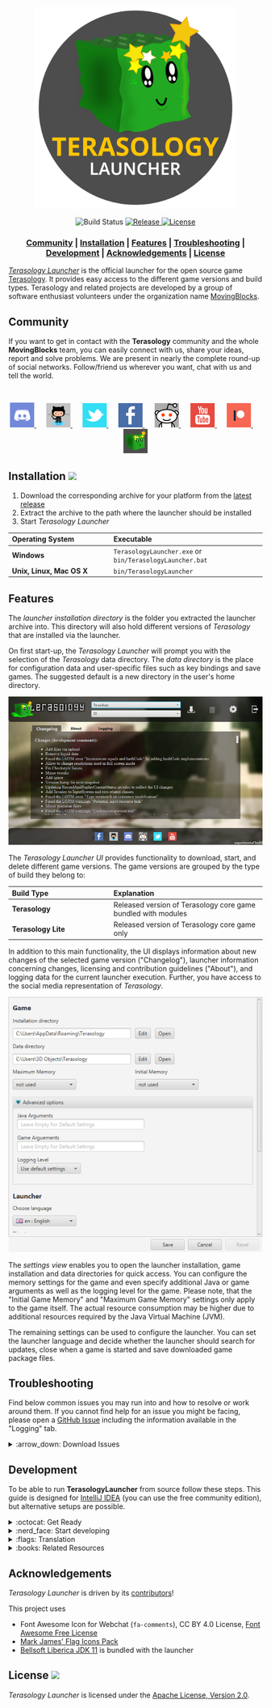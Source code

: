 <p align="center"><img src="./docs/images/logo.png" height=400px/></>
<div align="center">
    <img src="https://github.com/MovingBlocks/TerasologyLauncher/workflows/Push%20Validation/badge.svg" alt="Build Status"/>
    <a href="https://github.com/MovingBlocks/TerasologyLauncher/releases/latest">
        <img src="https://img.shields.io/github/v/release/MovingBlocks/TerasologyLauncher" alt="Release" />
    </a>
    <a href="http://www.apache.org/licenses/LICENSE-2.0.html">
        <img src="https://img.shields.io/github/license/MovingBlocks/TerasologyLauncher" alt="License" />
    </a>
</div>

<h3 align="center"><b>
    <a href="#community">Community</a> | 
    <a href="#installation-">Installation</a> | 
    <a href="#features">Features</a>  |
    <a href="#troubleshooting">Troubleshooting</a>  |
    <a href="#development">Development</a>  | 
    <a href="#acknowledgements">Acknowledgements</a>  | 
    <a href="#license-">License</a> 
</b></h3>

[_Terasology Launcher_][github terasologylauncher] is the official launcher for the open source game [Terasology][github terasology]. It provides easy access to the different game versions and build types. Terasology and related projects are developed by a group of software enthusiast volunteers under the organization name [MovingBlocks][github movingblocks].

## Community

If you want to get in contact with the **Terasology** community and the whole **MovingBlocks** team, you can easily connect with us, share your ideas, report and solve problems.
We are present in nearly the complete round-up of social networks. Follow/friend us wherever you want, chat with us and tell the world.

&nbsp;

<p align="center">
    <a title="Discord" href="https://discord.gg/terasology">
        <img src="./src/main/resources/org/terasology/launcher/images/discord.png" width="48px"/>
    </a>
    &nbsp;&nbsp;&nbsp;&nbsp;
    <a title="GitHub Issues" href="https://github.com/MovingBlocks/TerasologyLauncher/issues">
        <img src="./src/main/resources/org/terasology/launcher/images/github.png" width="48px"/>
    </a>
    &nbsp;&nbsp;&nbsp;&nbsp;
    <a title="Twitter" href="https://twitter.com/Terasology">
    <img src="./src/main/resources/org/terasology/launcher/images/twitter.png" width="48px"/>
    </a>
    &nbsp;&nbsp;&nbsp;&nbsp;
    <a title="Facebook" href="https://www.facebook.com/Terasology">
        <img src="./src/main/resources/org/terasology/launcher/images/facebook.png" width="48px"/>
    </a>
    &nbsp;&nbsp;&nbsp;&nbsp;
    <a title="Reddit" href="http://www.reddit.com/r/Terasology">
        <img src="./src/main/resources/org/terasology/launcher/images/reddit.png" width="48px"/>
    </a>
    &nbsp;&nbsp;&nbsp;&nbsp;
    <a title="Youtube" href="https://www.youtube.com/user/blockmaniaTV">
        <img src="./src/main/resources/org/terasology/launcher/images/youtube.png" width="48px"/>
    </a>
    &nbsp;&nbsp;&nbsp;&nbsp;
    <a title="Patreon" href="https://www.patreon.com/Terasology">
        <img src="./src/main/resources/org/terasology/launcher/images/patreon.jpg" width="48px"/>
    </a>
    &nbsp;&nbsp;&nbsp;&nbsp;
    <a title="Terasology Forum" href="https://forum.terasology.org">
        <img src="./src/main/resources/org/terasology/launcher/images/forum.png" width="48px"/>
    </a>
</p>

## Installation [![](https://img.shields.io/github/v/release/MovingBlocks/TerasologyLauncher)][latest-release]

1. Download the corresponding archive for your platform from the [latest release][latest-release]
1. Extract the archive to the path where the launcher should be installed
1. Start _Terasology Launcher_

<table align="center">
  <thead align="left"><tr>
    <th width="40%">Operating System</th>
    <th width="60%">Executable</th>
  </tr></thead>
  <tr>
    <td width="40%"><b>Windows</b></td>
    <td width="60%"><code>TerasologyLauncher.exe</code> or <code>bin/TerasologyLauncher.bat</code></td>
  </tr>
  <tr>
    <td width="40%"><b>Unix, Linux, Mac OS X</b></td>
    <td width="60%"><code>bin/TerasologyLauncher</code></td>
  </tr>
</table>

## Features

The *launcher installation directory* is the folder you extracted the launcher archive into.
This directory will also hold different versions of _Terasology_ that are installed via the launcher.

On first start-up, the _Terasology Launcher_ will prompt you with the selection of the _Terasology_ data directory.
The *data directory* is the place for configuration data and user-specific files such as key bindings and save games.
The suggested default is a new directory in the user's home directory.

![Terasology Launcher UI](docs/images/200314_TerasologyLauncher_UI.png)

The *Terasology Launcher UI* provides functionality to download, start, and delete different game versions.
The game versions are grouped by the type of build they belong to:

<table align="center">
  <thead align="left"><tr>
    <th width="40%">Build Type</th>
    <th width="60%">Explanation</th>
  </tr></thead>
  <tr>
    <td width="40%"><b>Terasology</b></td>
    <td width="60%">Released version of Terasology core game bundled with modules</td>
  </tr>  
  <tr>
    <td width="40%"><b>Terasology Lite</b></td>
    <td width="60%">Released version of Terasology core game only</td>
  </tr>
</table>

In addition to this main functionality, the UI displays information about new changes of the selected game version ("Changelog"), launcher information concerning changes, licensing and contribution guidelines ("About"), and logging data for the current launcher execution.
Further, you have access to the social media representation of _Terasology_.

![Terasology Launcher Settings UI](docs/images/200314_TerasologyLauncher_UI-settings.png)

The *settings view* enables you to open the launcher installation, game installation and data directories for quick access.
You can configure the memory settings for the game and even specify additional Java or game arguments as well as the logging level for the game.
Please note, that the "Initial Game Memory" and "Maximum Game Memory" settings only apply to the game itself.
The actual resource consumption may be higher due to additional resources required by the Java Virtual Machine (JVM).

The remaining settings can be used to configure the launcher.
You can set the launcher language and decide whether the launcher should search for updates, close when a game is started and save downloaded game package files.

## Troubleshooting

Find below common issues you may run into and how to resolve or work around them.
If you cannot find help for an issue you might be facing, please open a [GitHub Issue](https://github.com/MovingBlocks/TerasologyLauncher/issues/new) including the information available in the "Logging" tab.

<details closed>
<summary>:arrow_down: Download Issues</summary>
<br>

An indication of a download issue is the download starting but at some point suddenly stopping / failing.
First information about the failure can be found in the "Logging" tab.
The most common indicator you'll see there is a log message similar to "request timed out".

Downloading Terasology via the launcher can fail for multiple reasons including:
1. GitHub being unavailable
2. the Terasology artifact being unavailable
3. your internet connection being slow
4. something on your computer or in your network slowing down the download

To check whether GitHub is available, please refer to https://www.githubstatus.com/.

To check whether the Terasology artifact is available, please go to our [Terasology release page](https://github.com/MovingBlocks/Terasology/releases) and look for the version you were trying to download.
You should find it at `https://github.com/MovingBlocks/Terasology/releases/tag/v<version>`, for example, https://github.com/MovingBlocks/Terasology/releases/tag/v5.3.0.
At the bottom of the release information below the changelogs, there should be an "Asset" section.
If this section includes a `TerasologyOmega.zip` file, the Terasology artifact is available.
If not, please open up a [GitHub Issue](https://github.com/MovingBlocks/TerasologyLauncher/issues/new) or inform us about this on [Discord](https://discord.gg/terasology).

If the Terasology artifact and GitHub are available, but your download timed out, this is likely due to a slow internet connection or something on your computer or in your network slowing down the download.
In this case, you can either try to hunt down the issue yourself or try to work around the issue manually

### Manual Download Timeout Workaround

You can work around the launcher's timeout logic by downloading the Terasology artifact manually.

Workaround steps:
1. Download the desired Terasology artifact from GitHub: `https://github.com/MovingBlocks/Terasology/releases/download/v<version>/TerasologyOmega.zip`
2. Extract the artifact (zip archive)
3. Rename the archive<br/>
   For stable releases to `terasology-omega-<version>-stable.zip`, for example, `terasology-omega-5.3.0-stable.zip`<br/>
   For nightly and pre-releases to `terasology-omega-<version>-nightly.zip`, for example, `terasology-omega-5.3.0-rc.2-nightly.zip`
4. Copy the renamed archive into the `cache` directory located in the launcher managed directory<br/>
   On Windows: `C:\Users\AppData\Roaming\TerasologyLauncher\cache`<br/>
   On Linux/Unix: `/home/<user>/.terasologylauncher`
5. Start the launcher and select the version you downloaded the artifact for, click on the download icon (:arrow_down:) and wait for the download to complete.
   This should happen quickly as the launcher should use the already downloaded Terasology artifact from the cache.<br/>
   On completion the download icon (:arrow_down:) should turn into a play icon (:arrow_forward:)
6. Click on the play icon (:arrow_forward:) to start Terasology

</details>

## Development

To be able to run **TerasologyLauncher** from source follow these steps.
This guide is designed for [IntelliJ IDEA][intellij] (you can use the free community edition), but alternative setups are possible.

<details closed>
<summary>:octocat: Get Ready</summary>
<br>

To contribute to this repo, please open a [pull request][github guide] from your fork of this repository.

For more information on building and developing the Terasology Launcher, make sure to read the rest of this README and [CONTRIBUTING.md][contributing].

### Requirements

You'll need the following tools:

- Java SE Development Kit (JDK) 11. It should be possible to use a later version of the JDK for local development, please see the definition of [push validation] for the exact CI setup.
- Git to clone the repo and commit changes.

Development is possible on all common platforms (Windows, Linux, MacOS).

</details>

<details closed>
<summary>:nerd_face: Start developing</summary>
<br>
    
Familiarise yourself with Git's concept of repositories, branches, and commits. To get the latest changes from remote repositories you need to *fetch* all remote data via `git fetch --all`. This does not change your workspace, it just loads up your local Git database.

Apart from Git, basically everything can be done using the [Gradle][gradle] [wrapper][gradle wrapper]. The following list is an excerpt of some commonly used tasks.

<table align="center">
  <thead align="left"><tr>
    <th width="50%">Command</th>
    <th width="50%"><i>Description</i></th>
  </tr></thead>
  <tr>
      <td width="50%"><code>gradlew build</code></td>
      <td width="50%"><i>Compile the source code, run tests and build a JAR.</i></td>
  </tr>
  <tr>
      <td width="50%"><code>gradlew install</code></td>
      <td width="50%"><i>Create a local runnable installation (placed in <code>./build/install/TerasologyLauncher</code>).</i></td>
  </tr>
  <tr>
      <td width="50%"><code>gradlew run</code></td>
      <td width="50%"><i>Build and run the launcher.</i></td>
  </tr>
  <tr>
      <td width="50%"><code>gradlew createRelease</code></td>
      <td width="50%"><i>Create a local development release (located in <code>./build/distributions</code>).</i></td>
  </tr>
  <tr>
      <td width="50%"><code>gradlew tasks</code></td>
      <td width="50%"><i>Display other available build script tasks.</i></td>
  </tr>
</table>

Assume you have pushed some changes to your fork into a branch `myFeature`.
In order to let us know about your work and give us the possibility to incorporate your changes you should send us a _pull request_.
You can do this by selecting the `myFeature` branch on your GitHub repo and click the button which says "Open pull request".

More information on how to contribute can be found in [CONTRIBUTING.md][contributing].
Remember, that all submissions must be licensed under [Apache License, Version 2.0][license].

</details>

<details closed>
<summary>:flags: Translation</summary>
<br>

If you want to contribute by translating the Terasology Launcher to a new language or by improving an existing translation check out the [Translation Guide](./docs/i18n.md).

</details>

<details closed>
<summary>:books: Related Resources</summary>
<br>

Tutorials and further information on Git:

- http://www.vogella.de/articles/Git/article.html
- http://gitref.org/
- http://progit.org/

Developer setup tutorials for our main project, [**Terasology**][github terasology]:

- [Contributor Quick Start Guide](https://github.com/MovingBlocks/Terasology/wiki/Contributor-Quick-Start)
- [Dealing with Forks](https://github.com/MovingBlocks/Terasology/wiki/Dealing-with-Forks)

</details>

## Acknowledgements

_Terasology Launcher_ is driven by its [contributors][github terasologylauncher contributors]!

This project uses

- Font Awesome Icon for Webchat (`fa-comments`), CC BY 4.0 License, [Font Awesome Free License](https://fontawesome.com/license/free)
- [Mark James' Flag Icons Pack](http://www.famfamfam.com/lab/icons/flags/)
- [Bellsoft Liberica JDK 11](https://bell-sw.com/pages/downloads/#/java-11-lts) is bundled with the launcher

## License [![](https://img.shields.io/github/license/MovingBlocks/TerasologyLauncher)][license]

_Terasology Launcher_ is licensed under the [Apache License, Version 2.0][license].

<!-- References -->

[latest-release]: https://github.com/MovingBlocks/TerasologyLauncher/releases/ "TerasologyLauncher (official releases)"
[license]: http://www.apache.org/licenses/LICENSE-2.0.html "Apache License, Version 2.0"
[contributing]: docs/CONTRIBUTING.md "CONTRIBUTING.md"
[push validation]: .github/workflows/push-validation.yml

[github movingblocks]: https://github.com/MovingBlocks/ "MovingBlocks"
[github terasology]: https://github.com/MovingBlocks/Terasology/ "Terasology"
[github terasologylauncher]: https://github.com/MovingBlocks/TerasologyLauncher/ "TerasologyLauncher"
[github terasologylauncher contributors]: https://github.com/MovingBlocks/TerasologyLauncher/graphs/contributors/ "TerasologyLauncher contributors"

[gradle]: http://gradle.org "Gradle"
[gradle wrapper]: http://gradle.org/docs/current/userguide/gradle_wrapper.html "Gradle Wrapper"
[intellij]: http://www.jetbrains.com/idea/ "IntelliJ IDEA"

[github guide]: https://docs.github.com/en/get-started/quickstart/contributing-to-projects "GitHub Contributing to projects"
